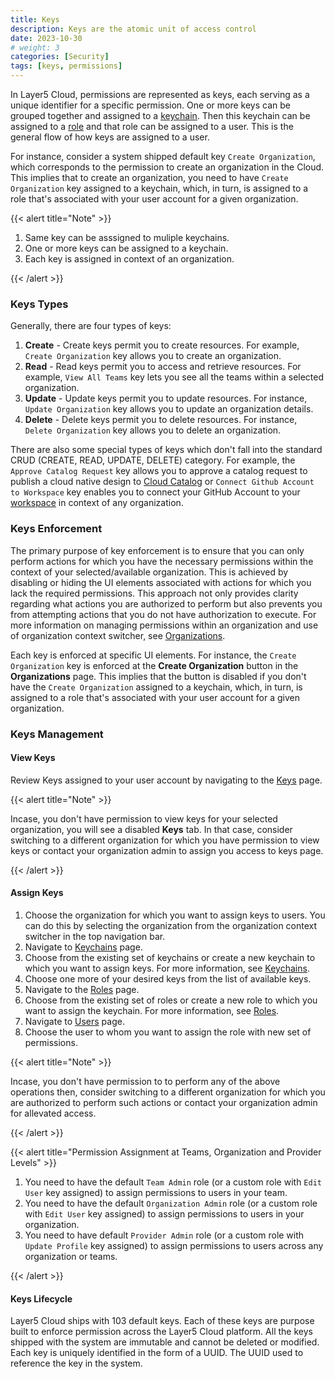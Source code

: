 ```yaml
---
title: Keys
description: Keys are the atomic unit of access control
date: 2023-10-30
# weight: 3
categories: [Security]
tags: [keys, permissions]
---
```


In Layer5 Cloud, permissions are represented as keys, each serving as a unique identifier for a specific permission. One or more keys can be grouped together and assigned to a [keychain](/cloud/security/keychains). Then this keychain can be assigned to a [role](/cloud/security/roles) and that role can be assigned to a user. This is the general flow of how keys are assigned to a user.

For instance, consider a system shipped default key `Create Organization`, which corresponds to the permission to create an organization in the Cloud. This implies that to create an organization, you need to have `Create Organization` key assigned to a keychain, which, in turn, is assigned to a role that's associated with your user account for a given organization.

{{< alert title="Note" >}}

1. Same key can be asssigned to muliple keychains.
2. One or more keys can be assigned to a keychain.
3. Each key is assigned in context of an organization.

{{< /alert >}}

### Keys Types

Generally, there are four types of keys:

1. **Create** - Create keys permit you to create resources. For example, `Create Organization` key allows you to create an organization.
2. **Read** - Read keys permit you to access and retrieve resources. For example, `View All Teams` key lets you see all the teams within a selected organization.
3. **Update** - Update keys permit you to update resources. For instance, `Update Organization` key allows you to update an organization details.
4. **Delete** - Delete keys permit you to delete resources. For instance, `Delete Organization` key allows you to delete an organization.

There are also some special types of keys which don't fall into the standard CRUD (CREATE, READ, UPDATE, DELETE) category. For example, the `Approve Catalog Request` key allows you to approve a catalog request to publish a cloud native design to [Cloud Catalog](/cloud/catalog) or `Connect Github Account to Workspace` key enables you to connect your GitHub Account to your [workspace](/cloud/workspaces) in context of any organization.


### Keys Enforcement

The primary purpose of key enforcement is to ensure that you can only perform actions for which you have the necessary permissions within the context of your selected/available organization. This is achieved by disabling or hiding the UI elements associated with actions for which you lack the required permissions. This approach not only provides clarity regarding what actions you are authorized to perform but also prevents you from attempting actions that you do not have authorization to execute.
For more information on managing permissions within an organization and use of organization context switcher, see [Organizations](/cloud/identity/organizations).

Each key is enforced at specific UI elements. For instance, the `Create Organization` key is enforced at the **Create Organization** button in the **Organizations** page. This implies that the button is disabled if you don't have the `Create Organization` assigned to a keychain, which, in turn, is assigned to a role that's associated with your user account for a given organization.


### Keys Management

#### View Keys

Review Keys assigned to your user account by navigating to the [Keys](https://cloud.layer5.io/security/keys) page.

{{< alert title="Note" >}}

Incase, you don't have permission to view keys for your selected organization, you will see a disabled **Keys** tab. In that case, consider switching to a different organization for which you have permission to view keys or contact your organization admin to assign you access to keys page.

{{< /alert >}}

#### Assign Keys

1. Choose the organization for which you want to assign keys to users. You can do this by selecting the organization from the organization context switcher in the top navigation bar.
2. Navigate to [Keychains](https://meshery.layer5.io/security/keychains) page.
3. Choose from the existing set of keychains or create a new keychain to which you want to assign keys. For more information, see [Keychains](/cloud/security/keychains).
4. Choose one more of your desired keys from the list of available keys.
5. Navigate to the [Roles](https://cloud.layer5.io/security/roles) page.
6. Choose from the existing set of roles or create a new role to which you want to assign the keychain. For more information, see [Roles](/cloud/security/roles).
7. Navigate to [Users](https://cloud.layer5.io/identity/users) page.
8. Choose the user to whom you want to assign the role with new set of permissions.

{{< alert title="Note" >}}

Incase, you don't have permission to to perform any of the above operations then, consider switching to a different organization for which you are authorized to perform such actions or contact your organization admin for allevated access.

{{< /alert >}}

{{< alert title="Permission Assignment at Teams, Organization and Provider Levels" >}}

1. You need to have the default `Team Admin` role (or a custom role with `Edit User` key assigned) to assign permissions to users in your team.
2. You need to have the default `Organization Admin` role (or a custom role with `Edit User` key assigned) to assign permissions to users in your organization.
3. You need to have default `Provider Admin` role (or a custom role with `Update Profile` key assigned) to assign permissions to users across any organization or teams.

{{< /alert >}}

#### Keys Lifecycle

Layer5 Cloud ships with 103 default keys. Each of these keys are purpose built to enforce permission across the Layer5 Cloud platform. All the keys shipped with the system are immutable and cannot be deleted or modified. Each key is uniquely identified in the form of a UUID. The UUID used to reference the key in the system.

